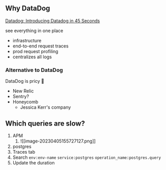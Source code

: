 ## Why DataDog

[Datadog: Introducing Datadog in 45 Seconds](https://fullchee-reminders.netlify.app/link/2230)

see everything in one place
- infrastructure
- end-to-end request traces
- prod request profiling
- centralizes all logs

### Alternative to DataDog

DataDog is pricy 🤑

- New Relic
- Sentry?
- Honeycomb
	- Jessica Kerr's company


## Which queries are slow?

1. APM
	1. ![[image-20230405155727127.png]]
2. postgres
3. Traces tab
4. Search `env:env-name` `service:postgres` `operation_name:postgres.query`
5. Update the duration

